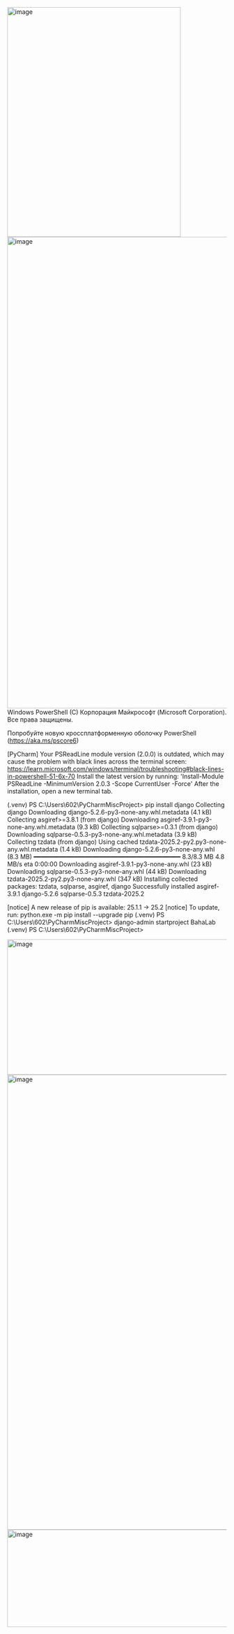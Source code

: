 <img width="398" height="526" alt="image" src="https://github.com/user-attachments/assets/17bb12e0-6c40-4ead-b73a-93da5625796c" />
<img width="1920" height="1080" alt="image" src="https://github.com/user-attachments/assets/61bd5e26-1bf0-4fd5-85b7-fa39f7b3414b" />
Windows PowerShell
(C) Корпорация Майкрософт (Microsoft Corporation). Все права защищены.

Попробуйте новую кроссплатформенную оболочку PowerShell (https://aka.ms/pscore6)

[PyCharm] Your PSReadLine module version (2.0.0) is outdated, which may cause the problem with black lines across the terminal screen:
https://learn.microsoft.com/windows/terminal/troubleshooting#black-lines-in-powershell-51-6x-70
Install the latest version by running: 'Install-Module PSReadLine -MinimumVersion 2.0.3 -Scope CurrentUser -Force'
After the installation, open a new terminal tab.

(.venv) PS C:\Users\602\PyCharmMiscProject> pip install django
Collecting django
  Downloading django-5.2.6-py3-none-any.whl.metadata (4.1 kB)
Collecting asgiref>=3.8.1 (from django)
  Downloading asgiref-3.9.1-py3-none-any.whl.metadata (9.3 kB)
Collecting sqlparse>=0.3.1 (from django)
  Downloading sqlparse-0.5.3-py3-none-any.whl.metadata (3.9 kB)
Collecting tzdata (from django)
  Using cached tzdata-2025.2-py2.py3-none-any.whl.metadata (1.4 kB)
Downloading django-5.2.6-py3-none-any.whl (8.3 MB)
   ━━━━━━━━━━━━━━━━━━━━━━━━━━━━━━━━━━━━━━━━ 8.3/8.3 MB 4.8 MB/s eta 0:00:00
Downloading asgiref-3.9.1-py3-none-any.whl (23 kB)
Downloading sqlparse-0.5.3-py3-none-any.whl (44 kB)
Downloading tzdata-2025.2-py2.py3-none-any.whl (347 kB)
Installing collected packages: tzdata, sqlparse, asgiref, django
Successfully installed asgiref-3.9.1 django-5.2.6 sqlparse-0.5.3 tzdata-2025.2

[notice] A new release of pip is available: 25.1.1 -> 25.2
[notice] To update, run: python.exe -m pip install --upgrade pip
(.venv) PS C:\Users\602\PyCharmMiscProject> django-admin startproject BahaLab
(.venv) PS C:\Users\602\PyCharmMiscProject> 

<img width="1347" height="310" alt="image" src="https://github.com/user-attachments/assets/b677120f-fd17-4f37-8cb7-1198fa2c1765" />

<img width="1920" height="1042" alt="image" src="https://github.com/user-attachments/assets/db5119ce-f8ea-4ae3-8eb8-0085afeb477b" />
<img width="1316" height="223" alt="image" src="https://github.com/user-attachments/assets/88c76ad3-43b3-473f-93a8-bd4736048af2" />


